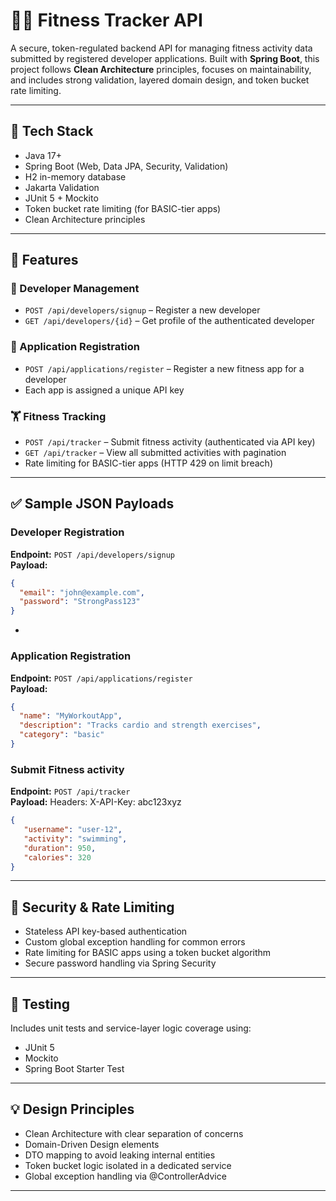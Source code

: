 # 🏃‍♀️ Fitness Tracker API

A secure, token-regulated backend API for managing fitness activity data submitted by registered developer applications. Built with **Spring Boot**, this project follows **Clean Architecture** principles, focuses on maintainability, and includes strong validation, layered domain design, and token bucket rate limiting.

---

## 🔧 Tech Stack

- Java 17+
- Spring Boot (Web, Data JPA, Security, Validation)
- H2 in-memory database
- Jakarta Validation
- JUnit 5 + Mockito
- Token bucket rate limiting (for BASIC-tier apps)
- Clean Architecture principles

---

## 🚀 Features

### 👤 Developer Management
- `POST /api/developers/signup` – Register a new developer
- `GET /api/developers/{id}` – Get profile of the authenticated developer

### 📱 Application Registration
- `POST /api/applications/register` – Register a new fitness app for a developer
- Each app is assigned a unique API key

### 🏋️ Fitness Tracking
- `POST /api/tracker` – Submit fitness activity (authenticated via API key)
- `GET /api/tracker` – View all submitted activities with pagination
- Rate limiting for BASIC-tier apps (HTTP 429 on limit breach)

---

## ✅ Sample JSON Payloads

### Developer Registration
**Endpoint:** `POST /api/developers/signup`  
**Payload:**
```json
{
  "email": "john@example.com",
  "password": "StrongPass123"
}
```
-
### Application Registration
**Endpoint:** `POST /api/applications/register`  
**Payload:**
```json
{
  "name": "MyWorkoutApp",
  "description": "Tracks cardio and strength exercises",
  "category": "basic"
}
```

### Submit Fitness activity
**Endpoint:** `POST /api/tracker`  
**Payload:**
Headers: X-API-Key: abc123xyz
```json
{
   "username": "user-12",
   "activity": "swimming",
   "duration": 950,
   "calories": 320
}
```

---

## 🔐 Security & Rate Limiting

- Stateless API key-based authentication
- Custom global exception handling for common errors
- Rate limiting for BASIC apps using a token bucket algorithm
- Secure password handling via Spring Security

---

## 🧪 Testing

Includes unit tests and service-layer logic coverage using:
- JUnit 5
- Mockito
- Spring Boot Starter Test

---

## 💡 Design Principles
- Clean Architecture with clear separation of concerns
- Domain-Driven Design elements
- DTO mapping to avoid leaking internal entities
- Token bucket logic isolated in a dedicated service
- Global exception handling via @ControllerAdvice

---

